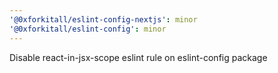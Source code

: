 ```yaml
---
'@0xforkitall/eslint-config-nextjs': minor
'@0xforkitall/eslint-config': minor
---
```


Disable react-in-jsx-scope eslint rule on eslint-config package
